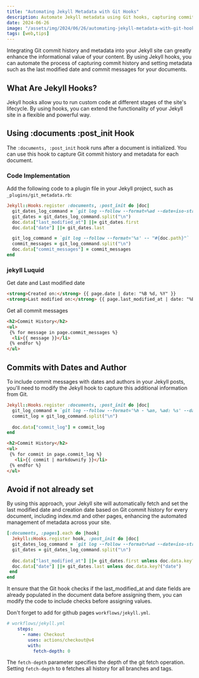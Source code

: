 ```yaml
---
title: "Automating Jekyll Metadata with Git Hooks"
description: Automate Jekyll metadata using Git hooks, capturing commit history and setting last modified dates for enhanced content management.
date: 2024-06-26
image: "/assets/img/2024/06/26/automating-jekyll-metadata-with-git-hooks.png"
tags: [web,tips]
---
```


Integrating Git commit history and metadata into your Jekyll site can greatly enhance the informational value of your content. By using Jekyll hooks, you can automate the process of capturing commit history and setting metadata such as the last modified date and commit messages for your documents. 

## What Are Jekyll Hooks?

Jekyll hooks allow you to run custom code at different stages of the site's lifecycle. By using hooks, you can extend the functionality of your Jekyll site in a flexible and powerful way.

## Using  :documents :post_init  Hook

The `:documents, :post_init` hook runs after a document is initialized. You can use this hook to capture Git commit history and metadata for each document.

### Code Implementation

Add the following code to a plugin file in your Jekyll project, such as `_plugins/git_metadata.rb`:

```ruby
Jekyll::Hooks.register :documents, :post_init do |doc|
  git_dates_log_command = `git log --follow --format=%ad --date=iso-strict -- "#{doc.path}"`
  git_dates = git_dates_log_command.split("\n")
  doc.data["last_modified_at"] ||= git_dates.first
  doc.data["date"] ||= git_dates.last

  git_log_command = `git log --follow --format='%s' -- "#{doc.path}"`
  commit_messages = git_log_command.split("\n")
  doc.data["commit_messages"] = commit_messages
end
```

### jekyll Luquid

Get date and Last modified date

```html
<strong>Created on:</strong> {{ page.date | date: "%B %d, %Y" }}
<strong>Last modified on:</strong> {{ page.last_modified_at | date: "%B %d, %Y" }}
```
Get all commit messages

```html
<h2>Commit History</h2>
<ul>
 {% for message in page.commit_messages %}
  <li>{{ message }}</li>
 {% endfor %}
</ul>

```

## Commits with Dates and Author


To include commit messages with dates and authors in your Jekyll posts, you'll need to modify the Jekyll hook to capture this additional information from Git.

```ruby
Jekyll::Hooks.register :documents, :post_init do |doc|
  git_log_command = `git log --follow --format='%h - %an, %ad: %s' --date=iso-strict -- "#{doc.path}"`
  commit_log = git_log_command.split("\n")
  
  doc.data["commit_log"] = commit_log
end

```


```html
<h2>Commit History</h2>
<ul>
 {% for commit in page.commit_log %}
   <li>{{ commit | markdownify }}</li>
 {% endfor %}
</ul>

```



## Avoid if not already set

By using this approach, your Jekyll site will automatically fetch and set the last modified date and creation date based on Git commit history for every document, including index.md and other pages, enhancing the automated management of metadata across your site.


```ruby
[:documents, :pages].each do |hook|
  Jekyll::Hooks.register hook, :post_init do |doc|
  git_dates_log_command = `git log --follow --format=%ad --date=iso-strict -- "#{doc.path}"`
  git_dates = git_dates_log_command.split("\n")
  
  doc.data["last_modified_at"] ||= git_dates.first unless doc.data.key?("last_modified_at")
  doc.data["date"] ||= git_dates.last unless doc.data.key?("date")
 end
end
```

It ensure that the Git hook checks if the last_modified_at and date fields are already populated in the document data before assigning them, you can modify the code to include checks before assigning values.

Don't forget to add for github pages `workflows/jekyll.yml`.

```yml
# workflows/jekyll.yml
    steps:
      - name: Checkout
        uses: actions/checkout@v4
        with:
          fetch-depth: 0
```

The `fetch-depth` parameter specifies the depth of the git fetch operation. Setting `fetch-depth` to `0` fetches all history for all branches and tags.